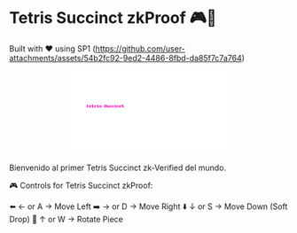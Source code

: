 # Tetris Succinct zkProof 🎮🌸

Built with ❤️ using SP1 (https://github.com/user-attachments/assets/54b2fc92-9ed2-4486-8fbd-da85f7c7a764)

<p align="center">
  <img src="assets/logo_light.png" width="300" alt="Tetris Succinct zk Logo">
</p>

Bienvenido al primer Tetris Succinct zk-Verified del mundo.

🎮 Controls for Tetris Succinct zkProof:

⬅️ ← or A → Move Left
➡️ → or D → Move Right
⬇️ ↓ or S → Move Down (Soft Drop)
🔄 ↑ or W → Rotate Piece


